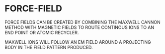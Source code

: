 # FORCE-FIELD
FORCE FIELDS CAN BE CREATED BY COMBINING THE MAXWELL CANNON METHOD WITH MAGNETIC FIELDS TO ROUTE CONTINOUS IONS TO AN END POINT OR ATOMIC RECYCLER.

MAXWELL IONS WILL FOLLOW AN EM FIELD AROUND A PROJECTING BODY IN THE FIELD PATTERN PRODUCED.
